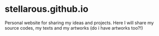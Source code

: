 # stellarous.github.io
Personal website for sharing my ideas and projects.
Here I will share my source codes, my texts and my artworks (do i have artworks too?!)
